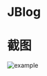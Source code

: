 JBlog
====


# 截图

![example](https://user-images.githubusercontent.com/4024656/86052277-51918a80-ba89-11ea-8c85-40998012bdcb.png)
